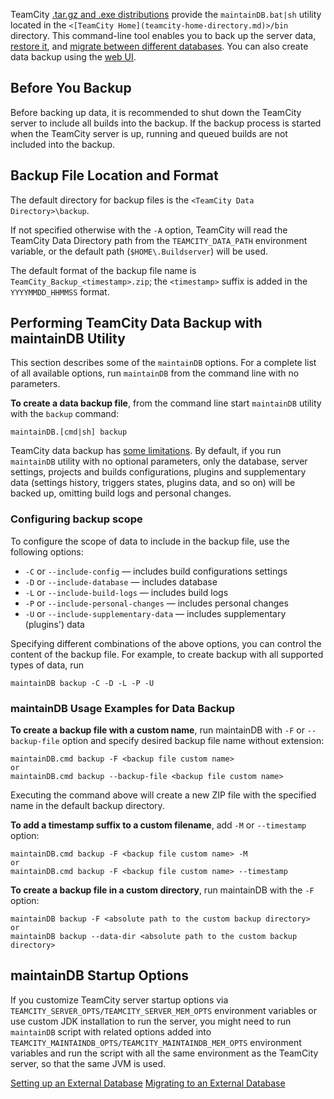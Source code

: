[//]: # (title: Creating Backup via maintainDB command-line tool)
[//]: # (auxiliary-id: Creating Backup via maintainDB command-line tool)

TeamCity [.tar.gz and .exe distributions](installing-and-configuring-the-teamcity-server.md) provide the `maintainDB.bat|sh` utility located in the `<[TeamCity Home](teamcity-home-directory.md)>/bin` directory. This command-line tool enables you to back up the server data, [restore it](restoring-teamcity-data-from-backup.md), and [migrate between different databases](migrating-to-an-external-database.md). You can also create data backup using the [web UI](creating-backup-from-teamcity-web-ui.md).

## Before You Backup

Before backing up data, it is recommended to shut down the TeamCity server to include all builds into the backup. If the backup process is started when the TeamCity server is up, running and queued builds are not included into the backup.

## Backup File Location and Format

The default directory for backup files is the `<TeamCity Data Directory>\backup`.

<note>

If not specified otherwise with the `-A` option, TeamCity will read the TeamCity Data Directory path from the `TEAMCITY_DATA_PATH` environment variable, or the default path (`$HOME\.Buildserver`) will be used.
</note>

The default format of the backup file name is `TeamCity_Backup_<timestamp>.zip`; the `<timestamp>` suffix is added in the `YYYYMMDD_HHMMSS` format.

## Performing TeamCity Data Backup with maintainDB Utility

This section describes some of the `maintainDB` options. For a complete list of all available options, run `maintainDB` from the command line with no parameters.

__To create a data backup file__, from the command line start `maintainDB` utility with the `backup` command:

```Plain Text
maintainDB.[cmd|sh] backup
```

TeamCity data backup has [some limitations](teamcity-data-backup.md#Backing+up+Data). By default, if you run `maintainDB` utility with no optional parameters, only the database, server settings, projects and builds configurations, plugins and supplementary data (settings history, triggers states, plugins data, and so on) will be backed up, omitting build logs and personal changes.

### Configuring backup scope

To configure the scope of data to include in the backup file, use the following options:
* `-C` or `--include-config` — includes build configurations settings
* `-D` or `--include-database` — includes database
* `-L` or `--include-build-logs` — includes build logs
* `-P` or `--include-personal-changes` — includes personal changes
* `-U` or `--include-supplementary-data` — includes supplementary (plugins') data

Specifying different combinations of the above options, you can control the content of the backup file. For example, to create backup with all supported types of data, run

```Plain Text
maintainDB backup -C -D -L -P -U
```

[//]: # (Internal note. Do not delete. "Creating Backup via maintainDB command-line toold102e196.txt")    

### maintainDB Usage Examples for Data Backup

__To create a backup file with a custom name__, run maintainDB with `-F` or `--backup-file` option and specify desired backup file name without extension:

```Plain Text
maintainDB.cmd backup -F <backup file custom name>
or
maintainDB.cmd backup --backup-file <backup file custom name>

```

Executing the command above will create a new ZIP file with the specified name in the default backup directory.

__To add a timestamp suffix to a custom filename__, add `-M` or `--timestamp` option:

```Plain Text
maintainDB.cmd backup -F <backup file custom name> -M
or
maintainDB.cmd backup -F <backup file custom name> --timestamp

```

__To create a backup file in a custom directory__, run maintainDB with the `-F` option:

```Plain Text
maintainDB backup -F <absolute path to the custom backup directory>
or
maintainDB backup --data-dir <absolute path to the custom backup directory>
```

## maintainDB Startup Options

If you customize TeamCity server startup options via `TEAMCITY_SERVER_OPTS/TEAMCITY_SERVER_MEM_OPTS` environment variables or use custom JDK installation to run the server, you might need to run `maintainDB` script with related options added into `TEAMCITY_MAINTAINDB_OPTS/TEAMCITY_MAINTAINDB_MEM_OPTS` environment variables and run the script with all the same environment as the TeamCity server, so that the same JVM is used.
 
 <seealso>
        <category ref="installation">
            <a href="set-up-external-database.md">Setting up an External Database</a>
            <a href="migrating-to-an-external-database.md">Migrating to an External Database</a>
        </category>
</seealso>
